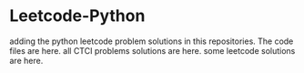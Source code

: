 # Leetcode-Python
adding the python leetcode problem solutions in this repositories. 
The code files are here.
all CTCI problems solutions are here.
some leetcode solutions are here.






















































































































































































































































































































































































































































































































































































































































































































































